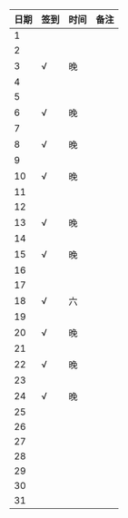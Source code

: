 日期|签到|时间|备注|
:---------------|:---------------|:---------------|:---------------
1||||
2||||
3|√|晚||
4||||
5||||
6|√|晚||
7||||
8|√|晚||
9||||
10|√|晚||
11||||
12||||
13|√|晚||
14||||
15|√|晚||
16||||
17||||
18|√|六||
19||||
20|√|晚||
21||||
22|√|晚||
23||||
24|√|晚||
25||||
26||||
27||||
28||||
29||||
30||||
31||||
